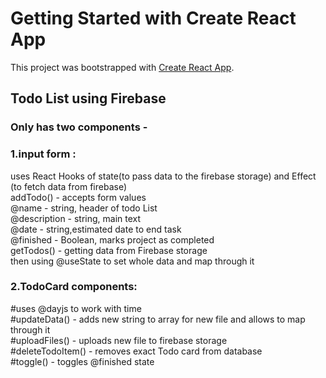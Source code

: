 # Getting Started with Create React App

This project was bootstrapped with [Create React App](https://github.com/facebook/create-react-app).

## Todo List using Firebase
### Only has two components -
### 1.input form : 
uses React Hooks of state(to pass data to the firebase storage) and Effect (to fetch data from firebase) <br/>
addTodo() - accepts form values  <br/>
@name - string, header of todo List <br/>
@description - string, main text <br/>
@date - string,estimated date to end task <br/>
@finished - Boolean, marks project as completed <br/>
getTodos() - getting data from Firebase storage <br/>
then using @useState to set whole data and map through it  <br/>

### 2.TodoCard components:
#uses @dayjs to work with time <br/>
#updateData() - adds new string to array for new file and allows to map through it  <br/>
#uploadFiles() - uploads new file to firebase storage <br/>
#deleteTodoItem() - removes exact Todo card from database <br/>
#toggle() - toggles @finished state <br/>



